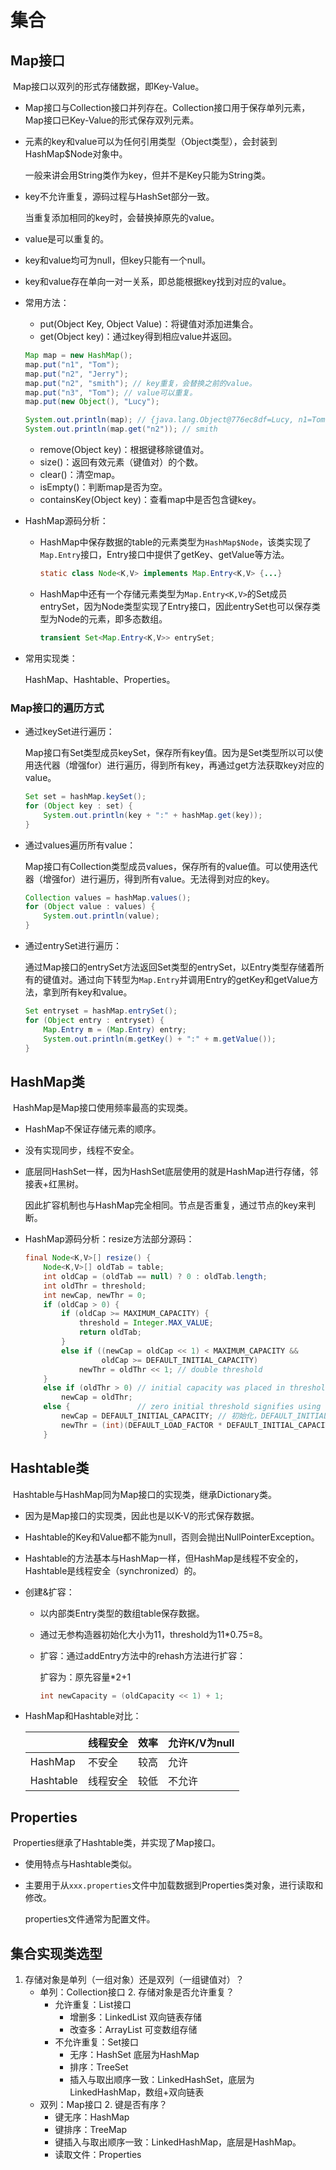 # 集合

## Map接口

​	Map接口以双列的形式存储数据，即Key-Value。

* Map接口与Collection接口并列存在。Collection接口用于保存单列元素，Map接口已Key-Value的形式保存双列元素。

* 元素的key和value可以为任何引用类型（Object类型），会封装到HashMap$Node对象中。

  一般来讲会用String类作为key，但并不是Key只能为String类。

* key不允许重复，源码过程与HashSet部分一致。

  当重复添加相同的key时，会替换掉原先的value。

* value是可以重复的。

* key和value均可为null，但key只能有一个null。

* key和value存在单向一对一关系，即总能根据key找到对应的value。

* 常用方法：

  * put(Object Key, Object Value)：将键值对添加进集合。
  * get(Object key)：通过key得到相应value并返回。

  ```java
  Map map = new HashMap();
  map.put("n1", "Tom");
  map.put("n2", "Jerry");
  map.put("n2", "smith"); // key重复，会替换之前的value。
  map.put("n3", "Tom"); // value可以重复。
  map.put(new Object(), "Lucy");
  
  System.out.println(map); // {java.lang.Object@776ec8df=Lucy, n1=Tom, n2=smith, n3=Tom}
  System.out.println(map.get("n2")); // smith
  ```

  * remove(Object key)：根据键移除键值对。
  * size()：返回有效元素（键值对）的个数。
  * clear()：清空map。
  * isEmpty()：判断map是否为空。
  * containsKey(Object key)：查看map中是否包含键key。

* HashMap源码分析：

  * HashMap中保存数据的table的元素类型为`HashMap$Node`，该类实现了`Map.Entry`接口，Entry接口中提供了getKey、getValue等方法。

    ```java
    static class Node<K,V> implements Map.Entry<K,V> {...}
    ```

  * HashMap中还有一个存储元素类型为`Map.Entry<K,V>`的Set成员entrySet，因为Node类型实现了Entry接口，因此entrySet也可以保存类型为Node的元素，即多态数组。

    ```java
    transient Set<Map.Entry<K,V>> entrySet;
    ```

* 常用实现类：

  HashMap、Hashtable、Properties。

### Map接口的遍历方式

* 通过keySet进行遍历：

  ​	Map接口有Set类型成员keySet，保存所有key值。因为是Set类型所以可以使用迭代器（增强for）进行遍历，得到所有key，再通过get方法获取key对应的value。

  ```java
  Set set = hashMap.keySet();
  for (Object key : set) {
      System.out.println(key + ":" + hashMap.get(key));
  }
  ```

* 通过values遍历所有value：

  ​	Map接口有Collection类型成员values，保存所有的value值。可以使用迭代器（增强for）进行遍历，得到所有value。无法得到对应的key。

  ```java
  Collection values = hashMap.values();
  for (Object value : values) {
      System.out.println(value);
  }
  ```

* 通过entrySet进行遍历：

  ​	通过Map接口的entrySet方法返回Set类型的entrySet，以Entry类型存储着所有的键值对。通过向下转型为`Map.Entry`并调用Entry的getKey和getValue方法，拿到所有key和value。

  ```java
  Set entryset = hashMap.entrySet();
  for (Object entry : entryset) {
      Map.Entry m = (Map.Entry) entry;
      System.out.println(m.getKey() + ":" + m.getValue());
  }
  ```


## HashMap类

​	HashMap是Map接口使用频率最高的实现类。

* HashMap不保证存储元素的顺序。
* 没有实现同步，线程不安全。

* 底层同HashSet一样，因为HashSet底层使用的就是HashMap进行存储，邻接表+红黑树。

  因此扩容机制也与HashMap完全相同。节点是否重复，通过节点的key来判断。

* HashMap源码分析：resize方法部分源码：

  ```java
  final Node<K,V>[] resize() {
      Node<K,V>[] oldTab = table;
      int oldCap = (oldTab == null) ? 0 : oldTab.length;
      int oldThr = threshold;
      int newCap, newThr = 0;
      if (oldCap > 0) {
          if (oldCap >= MAXIMUM_CAPACITY) {
              threshold = Integer.MAX_VALUE;
              return oldTab;
          }
          else if ((newCap = oldCap << 1) < MAXIMUM_CAPACITY &&
                   oldCap >= DEFAULT_INITIAL_CAPACITY)
              newThr = oldThr << 1; // double threshold
      }
      else if (oldThr > 0) // initial capacity was placed in threshold
          newCap = oldThr;
      else {               // zero initial threshold signifies using defaults
          newCap = DEFAULT_INITIAL_CAPACITY; // 初始化，DEFAULT_INITIAL_CAPACITY为16，即第一次扩容到length为16。
          newThr = (int)(DEFAULT_LOAD_FACTOR * DEFAULT_INITIAL_CAPACITY);
      }
  ```


## Hashtable类

​	Hashtable与HashMap同为Map接口的实现类，继承Dictionary类。

* 因为是Map接口的实现类，因此也是以K-V的形式保存数据。

* Hashtable的Key和Value都不能为null，否则会抛出NullPointerException。

* Hashtable的方法基本与HashMap一样，但HashMap是线程不安全的，Hashtable是线程安全（synchronized）的。

* 创建&扩容：

  * 以内部类Entry类型的数组table保存数据。

  * 通过无参构造器初始化大小为11，threshold为11*0.75=8。

  * 扩容：通过addEntry方法中的rehash方法进行扩容：

    扩容为：原先容量*2+1

    ```java
    int newCapacity = (oldCapacity << 1) + 1;
    ```

* HashMap和Hashtable对比：

  |           | 线程安全 | 效率 | 允许K/V为null |
  | --------- | -------- | ---- | ------------- |
  | HashMap   | 不安全   | 较高 | 允许          |
  | Hashtable | 线程安全 | 较低 | 不允许        |

## Properties

​	Properties继承了Hashtable类，并实现了Map接口。

* 使用特点与Hashtable类似。

* 主要用于从`xxx.properties`文件中加载数据到Properties类对象，进行读取和修改。

  properties文件通常为配置文件。

## 集合实现类选型

1. 存储对象是单列（一组对象）还是双列（一组键值对）？
   * 单列：Collection接口
     2. 存储对象是否允许重复？
        * 允许重复：List接口
          * 增删多：LinkedList 双向链表存储
          * 改查多：ArrayList 可变数组存储
        * 不允许重复：Set接口
          * 无序：HashSet 底层为HashMap
          * 排序：TreeSet
          * 插入与取出顺序一致：LinkedHashSet，底层为LinkedHashMap，数组+双向链表
   * 双列：Map接口
     2. 键是否有序？
        * 键无序：HashMap
        * 键排序：TreeMap
        * 键插入与取出顺序一致：LinkedHashMap，底层是HashMap。
        * 读取文件：Properties

